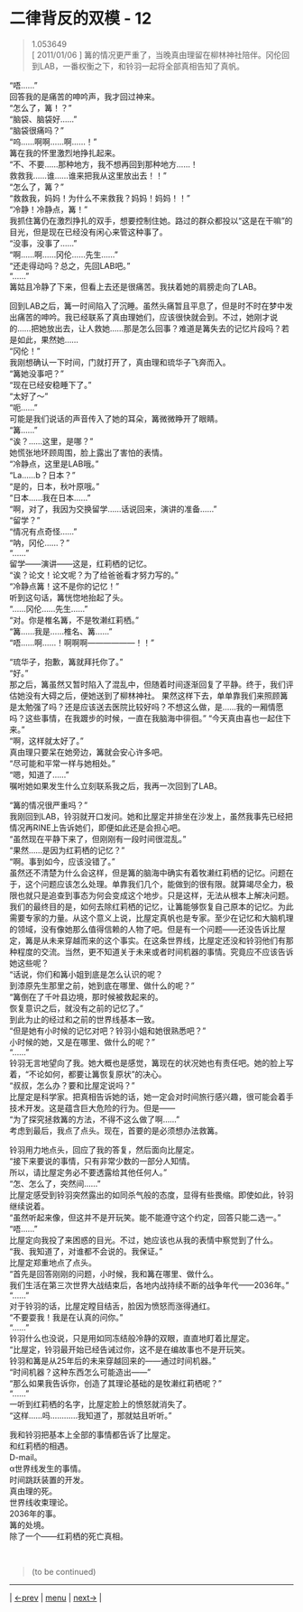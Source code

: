 # 二律背反的双模 - 12
> 1.053649  
> [ 2011/01/06 ] 篝的情况更严重了，当晚真由理留在柳林神社陪伴。冈伦回到LAB，一番权衡之下，和铃羽一起将全部真相告知了真帆。  

“唔……”  
回答我的是痛苦的呻吟声，我才回过神来。  
“怎么了，篝！？”  
“脑袋、脑袋好……”  
“脑袋很痛吗？”  
“呜……啊啊……啊……！”  
篝在我的怀里激烈地挣扎起来。  
“不、不要……那种地方，我不想再回到那种地方……！  
 救救我……谁……谁来把我从这里放出去！！”  
“怎么了，篝？”  
“救救我，妈妈！为什么不来救我？妈妈！妈妈！！”  
“冷静！冷静点，篝！”  
我抓住篝仍在激烈挣扎的双手，想要控制住她。路过的群众都投以“这是在干嘛”的目光，但是现在已经没有闲心来管这种事了。  
“没事，没事了……”  
“啊……啊……冈伦……先生……”  
“还走得动吗？总之，先回LAB吧。”  
“……”  
篝姑且冷静了下来，但看上去还是很痛苦。我扶着她的肩膀走向了LAB。  

回到LAB之后，篝一时间陷入了沉睡。虽然头痛暂且平息了，但是时不时在梦中发出痛苦的呻吟。我已经联系了真由理她们，应该很快就会到。不过，她刚才说的……把她放出去，让人救她……那是怎么回事？难道是篝失去的记忆片段吗？若是如此，果然她……  
“冈伦！”  
我刚想确认一下时间，门就打开了，真由理和琉华子飞奔而入。  
“篝她没事吧？”  
“现在已经安稳睡下了。”  
“太好了～”  
“呃……”  
可能是我们说话的声音传入了她的耳朵，篝微微睁开了眼睛。  
“篝……”  
“诶？……这里，是哪？”  
她慌张地环顾周围，脸上露出了害怕的表情。  
“冷静点，这里是LAB哦。”  
“La……b？日本？”  
“是的，日本，秋叶原哦。”  
“日本……我在日本……”  
“啊，对了，我因为交换留学……话说回来，演讲的准备……”  
“留学？”  
“情况有点奇怪……”  
“呐，冈伦……？”  
“……”  
留学——演讲——这是，红莉栖的记忆。  
“诶？论文！论文呢？为了给爸爸看才努力写的。”  
“冷静点篝！这不是你的记忆！”  
听到这句话，篝恍惚地抬起了头。  
“……冈伦……先生……”  
“对。你是椎名篝，不是牧濑红莉栖。”  
“篝……我是……椎名、篝……”  
“唔……啊……！啊啊啊——————！！”  

“琉华子，抱歉，篝就拜托你了。”  
“好。”  
那之后，篝虽然又暂时陷入了混乱中，但随着时间逐渐回复了平静。终于，我们评估她没有大碍之后，便她送到了柳林神社。  果然这样下去，单单靠我们来照顾篝是太勉强了吗？还是应该送去医院比较好吗？不想这么做，是……我的一厢情愿吗？这些事情，在我踱步的时候，一直在我脑海中徘徊。” 
“今天真由喜也一起住下来。”  
“啊，这样就太好了。”  
真由理只要呆在她旁边，篝就会安心许多吧。  
“尽可能和平常一样与她相处。”  
“嗯，知道了……”  
嘱咐她如果发生什么立刻联系我之后，我再一次回到了LAB。  

“篝的情况很严重吗？”  
我刚回到LAB，铃羽就开口发问。她和比屋定并排坐在沙发上，虽然我事先已经把情况再RINE上告诉她们，即便如此还是会担心吧。  
“虽然现在平静下来了，但刚刚有一段时间很混乱。”  
“果然……是因为红莉栖的记忆？”  
“啊。事到如今，应该没错了。”  
虽然还不清楚为什么会这样，但是篝的脑海中确实有着牧濑红莉栖的记忆。问题在于，这个问题应该怎么处理。单靠我们几个，能做到的很有限。就算竭尽全力，极限也就只是追查到事态为何会变成这个地步。只是这样，无法从根本上解决问题。我们的最终目的是，如何去除红莉栖的记忆，让篝能够恢复自己原本的记忆。为此需要专家的力量。从这个意义上说，比屋定真帆也是专家。至少在记忆和大脑机理的领域，没有像她那么值得信赖的人物了吧。但是有一个问题——还没告诉比屋定，篝是从未来穿越而来的这个事实。在这条世界线，比屋定还没和铃羽他们有那种程度的交流。当然，更不知道关于未来或者时间机器的事情。究竟应不应该告诉她这些呢？  
“话说，你们和篝小姐到底是怎么认识的呢？  
 到漆原先生那里之前，她到底在哪里、做什么的呢？”  
“篝倒在了千叶县边境，那时候被救起来的。  
 恢复意识之后，就没有之前的记忆了。”  
到此为止的经过和之前的世界线基本一致。  
“但是她有小时候的记忆对吧？铃羽小姐和她很熟悉吧？”  
 小时候的她，又是在哪里、做什么的呢？”  
“……”  
铃羽无言地望向了我。她大概也是感觉，篝现在的状况她也有责任吧。她的脸上写着，“不论如何，都要让篝恢复原状”的决心。  
“叔叔，怎么办？要和比屋定说吗？”  
比屋定是科学家。把真相告诉她的话，她一定会对时间旅行感兴趣，很可能会着手技术开发。这是蕴含巨大危险的行为。但是——  
“为了探究拯救篝的方法，不得不这么做了啊……”  
考虑到最后，我点了点头。现在，首要的是必须想办法救篝。  

铃羽用力地点头，回应了我的答复，然后面向比屋定。  
“接下来要说的事情，只有非常少数的一部分人知情。  
 所以，请比屋定务必不要透露给其他任何人。”  
“怎、怎么了，突然间……”  
比屋定感受到铃羽突然露出的如同杀气般的态度，显得有些畏缩。即使如此，铃羽继续说着。  
“虽然听起来像，但这并不是开玩笑。能不能遵守这个约定，回答只能二选一。”  
“唔……”  
比屋定向我投了来困惑的目光。不过，她应该也从我的表情中察觉到了什么。  
“我、我知道了，对谁都不会说的。我保证。”  
比屋定郑重地点了点头。  
“首先是回答刚刚的问题，小时候，我和篝在哪里、做什么。  
 我们生活在第三次世界大战结束后，各地内战持续不断的战争年代——2036年。”  
“……”  
对于铃羽的话，比屋定瞠目结舌，脸因为愤怒而涨得通红。  
“不要耍我！我是在认真的问你。”  
“……”  
铃羽什么也没说，只是用如同冻结般冷静的双眼，直直地盯着比屋定。  
“比屋定，铃羽最开始已经告诫过你，这不是在编故事也不是开玩笑。  
 铃羽和篝是从25年后的未来穿越回来的——通过时间机器。”  
“时间机器？这种东西怎么可能造出——”  
“那么如果我告诉你，创造了其理论基础的是牧濑红莉栖呢？”  
“……”  
一听到红莉栖的名字，比屋定脸上的愤怒就消失了。  
“这样……吗…………我知道了，那就姑且听听。”  

我和铃羽把基本上全部的事情都告诉了比屋定。  
和红莉栖的相遇。  
D-mail。  
α世界线发生的事情。  
时间跳跃装置的开发。  
真由理的死。  
世界线收束理论。  
2036年的事。  
篝的处境。  
除了一个——红莉栖的死亡真相。  


<br/>

> (to be continued)
---

| [←prev](./0104) | [menu](../) | [next→](./0106) |

